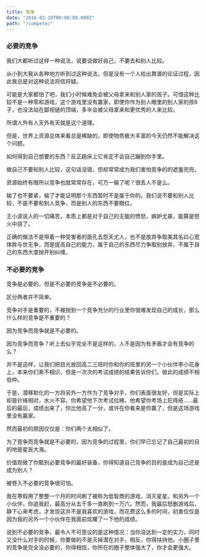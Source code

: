 ```yaml
---
title: 竞争
date: "2016-03-18T00:00:00.000Z"
path: "/compete/"
---
```


### 必要的竞争

我们大都听过这样一种说法，说要说做好自己，不要去和别人比较。

从小到大我从各种地方听到过这种说法，但是没有一个人给出靠谱的论证过程，因此我总是对这种说法将信将疑。

可能是大家都怕了吧，我们小时候难免会被父母拿来和别人家的孩子。可惜这种比较不是一种零和游戏，这个游戏里没有赢家，即使你作为别人眼里的别人家的孩6子，也没法站在鄙视链的顶端，多半会被父母拿来和更优秀的人来比较。

所谓人外有人天外有天就是这个道理。

但是，世界上资源总体来看总是稀缺的，即使物质极大丰富的今天仍然不能解决这个问题。

如何得到自己想要的东西？反正趟床上它肯定不会自己蹦到你手里。

做自己不要和别人比较，这句话没错，但却常常成为我们害怕竞争的的遮羞兜兜。

资源始终有限所以竞争也就常常存在，可万一输了呢？很丢人不是么。

输了也不要紧，输了才能证明那个东西暂时不是属于你的。我们说不要和别人比较，不是不要和别人竞争，而是别人的东西不要眼红。

王小波说人的一切痛苦，本质上都是对于自己的无能的愤怒，嫉妒尤甚，能算是怒火中烧了。

正确的做法不是带着一种受害者的面孔去怨天尤人，也不是放弃争取美其名曰心宽体胖与世无争，而是提高自己的能力，属于自己的东西尽力争取别放弃，不属于自己的东西大度抛开别纠缠。

### 不必要的竞争

竞争是必要的，但是不必要的竞争是不必要的。

区分两者并不简单。

竞争对手是重要的，不被抛到一个竞争充分的行业里你很难发现自己的成长，那么什么样的竞争是不重要的？

因为竞争而竞争就是不必要的。

因为竞争而竞争？听上去似乎完全不是这样的，人不是因为有矛盾才会有竞争的么？

并不是这样，让我们把目光放回高二三班时你和你的班里的另一个小伙伴李小花身上，本来你们素不相识，但是一次次的考试成绩的结果告诉你们，彼此的成绩不相伯仲。

于是，潜移默化的一方将另外一方作为了竞争对手，你们表面很友好，但是实际上却是针锋相对，水火不容，你希望他下次考试拉稀，他希望你考场上犯痔疮……最后的最后，成绩出来了，你比他高了一分，或许在你看来是你赢了，但是这场游戏里没有赢家。

然而最初的原因仅仅是：你们两个太相似了。

为了竞争而竞争就是不必要的，因为竞争的过程里，你们早已忘记了自己最初的目的地是星辰大海。

价值观做了你甄别必要竞争的最好装备，你得知道自己竞争的目的是成为自己还是成为别人？

被卷入不必要的竞争很可怕。

我在寒假用了整整一个月的时间刷了被称为低智商的游戏，消灭星星。和另外一个小伙伴，你追我赶，最高分从五千多一直刷到一万六。然而，我最后怒删游戏后，静下心来考虑，才发现这并不是我喜欢的游戏，而花费这么多的时间，初衷仅仅是因为我的另外一个小伙伴在我面前炫耀了一下他的成绩。

说到不必要的竞争，最令人不可思议的是这种情况：当你没达到一定的实力，同时又没什么对手的时候，你要做的不是灭掉潜在对手，相反，你得扶持他。小圈子里的竞争是完全没必要的，你得相信，你所在的圈子整体强大了，你才会更强大。
